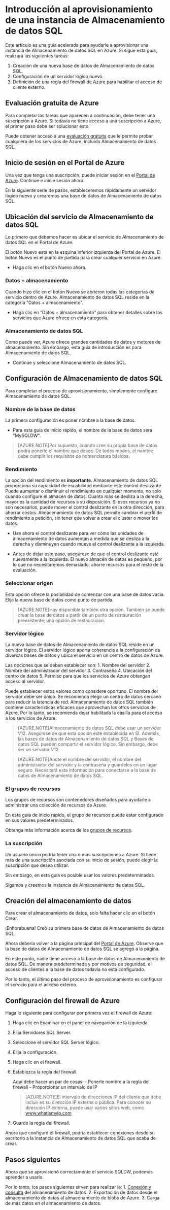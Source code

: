 <properties
   pageTitle="Introducción al aprovisionamiento de una instancia de Almacenamiento de datos SQL | Microsoft Azure"
   description="Aprovisione una instancia de Almacenamiento de datos SQL con estos pasos e instrucciones."
   services="sql-data-warehouse"
   documentationCenter="NA"
   authors="jrowlandjones"
   manager="barbkess"
   editor=""/>

<tags
   ms.service="sql-data-warehouse"
   ms.devlang="NA"
   ms.topic="article"
   ms.tgt_pltfrm="NA"
   ms.workload="data-services"
   ms.date="06/23/2015"
   ms.author="JRJ@BigBangData.co.uk;barbkess"/>

# Introducción al aprovisionamiento de una instancia de Almacenamiento de datos SQL #

Este artículo es una guía acelerada para ayudarle a aprovisionar una instancia de Almacenamiento de datos SQL en Azure. Si sigue esta guía, realizará las siguientes tareas:

1. Creación de una nueva base de datos de Almacenamiento de datos SQL.
2. Configuración de un servidor lógico nuevo.
3. Definición de una regla del firewall de Azure para habilitar el acceso de cliente externo.

## Evaluación gratuita de Azure ##
Para completar las tareas que aparecen a continuación, debe tener una suscripción a Azure. Si todavía no tiene acceso a una suscripción a Azure, el primer paso debe ser solucionar esto.

Puede obtener acceso a una [evaluación gratuita][] que le permite probar cualquiera de los servicios de Azure, incluido Almacenamiento de datos SQL.


## Inicio de sesión en el Portal de Azure ##

Una vez que tenga una suscripción, puede iniciar sesión en el [Portal de Azure][]. Continúe e inicie sesión ahora.

En la siguiente serie de pasos, estableceremos rápidamente un servidor lógico nuevo y crearemos una base de datos de Almacenamiento de datos SQL.

## Ubicación del servicio de Almacenamiento de datos SQL

Lo primero que debemos hacer es ubicar el servicio de Almacenamiento de datos SQL en el Portal de Azure.

El botón Nuevo está en la esquina inferior izquierda del Portal de Azure. El botón Nuevo es el punto de partida para crear cualquier servicio en Azure.

- Haga clic en el botón Nuevo ahora.

### Datos + almacenamiento

Cuando hizo clic en el botón Nuevo se abrieron todas las categorías de servicio dentro de Azure. Almacenamiento de datos SQL reside en la categoría "Datos + almacenamiento".

- Haga clic en "Datos + almacenamiento" para obtener detalles sobre los servicios que Azure ofrece en esta categoría.

### Almacenamiento de datos SQL

Como puede ver, Azure ofrece grandes cantidades de datos y motores de almacenamiento. Sin embargo, esta guía de introducción es para Almacenamiento de datos SQL.

- Continúe y seleccione Almacenamiento de datos SQL.

## Configuración de Almacenamiento de datos SQL

Para completar el proceso de aprovisionamiento, simplemente configure Almacenamiento de datos SQL.


### Nombre de la base de datos

La primera configuración es poner nombre a la base de datos.



- Para esta guía de inicio rápido, el nombre de la base de datos será "MySQLDW".


> [AZURE.NOTE]Por supuesto, cuando cree su propia base de datos podrá ponerle el nombre que desee. De todos modos, el nombre debe cumplir los requisitos de nomenclatura básicos.

### Rendimiento

La opción del rendimiento es **importante**. Almacenamiento de datos SQL proporciona su capacidad de escabilidad mediante este control deslizante. Puede aumentar o disminuir el rendimiento en cualquier momento, no solo cuando configure el almacén de datos. Cuanto más se desliza a la derecha, mayor es la cantidad de recursos a su disposición. Si esos recursos ya no son necesarios, puede mover el control deslizante en la otra dirección, para ahorrar costos. Almacenamiento de datos SQL permite cambiar el perfil de rendimiento a petición, sin tener que volver a crear el clúster o mover los datos.

- Use ahora el control deslizante para ver cómo las unidades de almacenamiento de datos aumentan a medida que se desliza a la derecha y disminuyen cuando mueve el control deslizante a la izquierda.

- Antes de dejar este paso, asegúrese de que el control deslizante esté nuevamente a la izquierda. El nuevo almacén de datos es pequeño, por lo que no necesitaremos demasiado; ahorre recursos para el resto de la evaluación.

### Seleccionar origen

Esta opción ofrece la posibilidad de comenzar con una base de datos vacía. Elija la nueva base de datos como punto de partida.

> [AZURE.NOTE]Hay disponible también otra opción. También se puede crear la base de datos a partir de un punto de restauración preexistente; una opción de restauración.

### Servidor lógico

La nueva base de datos de Almacenamiento de datos SQL reside en un servidor lógico. El servidor lógico aporta coherencia a la configuración de diversas bases de datos y ubica el servicio en un centro de datos de Azure.

Las opciones que se deben establecer son: 1. Nombre del servidor 2. Nombre del administrador del servidor 3. Contraseña 4. Ubicación del centro de datos 5. Permiso para que los servicios de Azure obtengan acceso al servidor.

Puede establecer estos valores como considere oportuno. El nombre del servidor debe ser único. Se recomienda elegir un centro de datos cercano para reducir la latencia de red. Almacenamiento de datos SQL también contiene características eficaces que aprovechan los otros servicios de Azure. Por lo tanto, se recomienda dejar habilitada la casilla para el acceso a los servicios de Azure.

> [AZURE.NOTE]Almacenamiento de datos SQL debe usar un servidor V12. Asegúrese de que esta opción esté establecida en SÍ. Además, las bases de datos de Almacenamiento de datos SQL y Bases de datos SQL pueden compartir el servidor lógico. Sin embargo, debe ser un servidor V12.

> [AZURE.NOTE]Anote el nombre del servidor, el nombre del administrador del servidor y la contraseña y guárdelos en un lugar seguro. Necesitará esta información para conectarse a la base de datos de Almacenamiento de datos SQL.

### El grupos de recursos
Los grupos de recursos son contenedores diseñados para ayudarle a administrar una colección de recursos de Azure.

En esta guía de inicio rápido, el grupo de recursos puede estar configurado en sus valores predeterminados.

Obtenga más información acerca de los [grupos de recursos](../azure-portal/resource-group-portal.md).

### La suscripción
Un usuario único podría tener una o más suscripciones a Azure. Si tiene más de una suscripción asociada con su inicio de sesión, puede elegir la suscripción que desea utilizar.

Sin embargo, en esta guía es posible usar los valores predeterminados.

Sigamos y creemos la instancia de Almacenamiento de datos SQL.

## Creación del almacenamiento de datos ##
Para crear el almacenamiento de datos, solo falta hacer clic en el botón Crear.

¡Enhorabuena! Creó su primera base de datos de Almacenamiento de datos SQL.

Ahora debería volver a la página principal del [Portal de Azure][]. Observe que la base de datos de Almacenamiento de datos SQL se agregó a la página.


En este punto, nadie tiene acceso a la base de datos de Almacenamiento de datos SQL. De manera predeterminada y por motivos de seguridad, el acceso de clientes a la base de datos todavía no está configurado.

Por lo tanto, el último paso del proceso de aprovisionamiento es configurar el servicio para el acceso externo.

## Configuración del firewall de Azure ##

Haga lo siguiente para configurar por primera vez el firewall de Azure:

1. Haga clic en Examinar en el panel de navegación de la izquierda.

2. Elija Servidores SQL Server.

3. Seleccione el servidor SQL Server lógico.

4. Elija la configuración.

5. Haga clic en el firewall.

6. Establezca la regla del firewall.

    Aquí debe hacer un par de cosas: - Ponerle nombre a la regla del firewall - Proporcionar un intervalo de IP

    > [AZURE.NOTE]El intervalo de direcciones IP del cliente que debe incluir es su dirección IP externa o pública. Para conocer su dirección IP externa, puede usar varios sitios web, como <a href="http://www.whatismyip.com" target="\_blank">www.whatismyip.com</a>

7. Guarde la regla del firewall.


Ahora que configuró el firewall, podría establecer conexiones desde su escritorio a la instancia de Almacenamiento de datos SQL que acaba de crear.

## Pasos siguientes

Ahora que se aprovisionó correctamente el servicio SQLDW, podemos aprender a usarlo.

Por lo tanto, los pasos siguientes sirven para realizar la: 1. [Conexión y consulta][] del almacenamiento de datos. 2. Exportación de datos desde el almacenamiento de datos al almacenamiento de blobs de Azure. 3. Carga de más datos en el almacenamiento de datos.


<!--Image references-->


<!-- Articles -->
[Conexión y consulta]: sql-data-warehouse-get-started-connect-query.md

<!--External links-->
[evaluación gratuita]: https://azure.microsoft.com/es-es/pricing/free-trial/
[Portal de Azure]: https://portal.azure.com/

<!---HONumber=July15_HO5-->